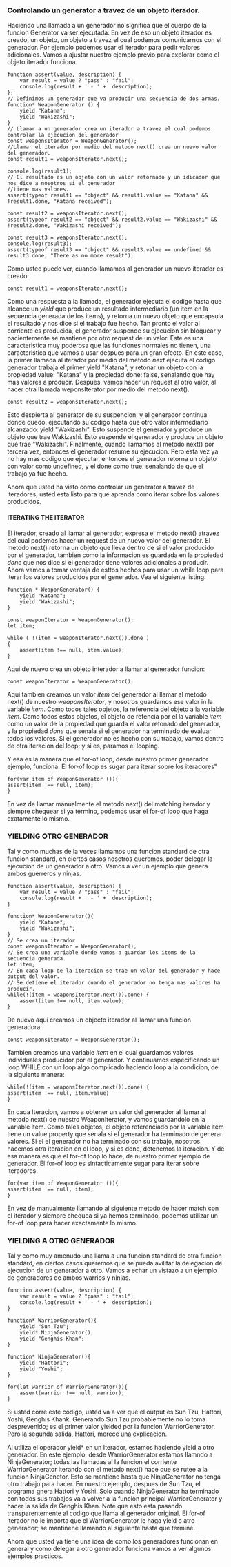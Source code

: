 ### Controlando un generator a travez de un objeto iterador.

Haciendo una llamada a un generador no  significa que el cuerpo de la funcion Generator va ser ejecutada. En vez de eso 
un objeto iterador es creado, un objeto, un objeto a travez el cual podemos comunicarnos con el generador. Por ejemplo 
podemos usar el iterador para pedir valores adicionales. Vamos a ajustar nuestro ejemplo previo para explorar como el 
objeto iterador funciona.

```
function assert(value, description) {
    var result = value ? "pass" : "fail";
    console.log(result + ' - ' +  description);
};
// Definimos un generador que va producir una secuencia de dos armas.
function* WeaponGenerator () {
    yield "Katana";
    yield "Wakizashi";
}
// Llamar a un generador crea un iterador a travez el cual podemos controlar la ejecucion del generador
const weaponsIterator = WeaponGenerator();
//Llamar el iterador por medio del metodo next() crea un nuevo valor del generador.
const result1 = weaponsIterator.next();

console.log(result1);
// El resultado es un objeto con un valor retornado y un idicador que nos dice a nosotros si el generador
//tiene mas valores.
assert(typeof result1 == "object" && result1.value == "Katana" && !result1.done, "Katana received");

const result2 = weaponsIterator.next();
assert(typeof result2 == "object" && result2.value == "Wakizashi" && !result2.done, "Wakizashi received");

const result3 = weaponsIterator.next();
console.log(result3);
assert(typeof result3 == "object" && result3.value == undefined && result3.done, "There as no more result");
```

Como usted puede ver, cuando llamamos al generador un nuevo iterador es creado:

```
const result1 = weaponsIterator.next();
```

Como una respuesta a la llamada, el generador ejecuta el codigo hasta que alcance un *yield* que produce un resultado 
intermediario (un item en la secuencia generada de los items), y retorna un nuevo objeto que encapsula el resultado y 
nos dice si el trabajo fue hecho.
Tan pronto el valor al corriente es producida, el generador suspende su ejecucion sin bloquear y pacientemente se mantiene 
por otro request de un valor. Este es una caracteristica muy poderosa que las funciones normales no tienen, una caracteristica
que vamos a usar despues para un gran efecto.
En este caso, la primer llamada al iterador por medio del metodo *next*  ejecuta el codigo generador trabaja el primer
yield "Katana", y retonar un objeto con la propiedad value: "Katana" y la propiedad done: false, senalando que hay mas 
valores a producir.
Despues, vamos hacer un request al otro valor, al hacer otra llamada weponsIterator por medio del metodo next().

```
const result2 = weaponsIterator.next();
```

Esto despierta al generator de su suspencion, y el generador continua donde quedo, ejecutando su codigo hasta que otro 
valor intermediario alcanzado: yield "Wakizashi". Esto suspende el generador y produce un objeto que trae Wakizashi.
Esto suspende el generador y produce un objeto que trae "Wakizashi".
Finalmente, cuando llamamos al metodo next() por tercera vez, entonces el generador resume su ejecucion. Pero esta vez 
ya no hay mas codigo que ejecutar, entonces el generador  retorna un objeto con valor como undefined, y el done como true.
senalando de que el trabajo ya fue hecho.

Ahora que usted ha visto como controlar un generator a travez de iteradores, usted esta listo para que aprenda como iterar
sobre los valores producidos.

#### ITERATING THE ITERATOR

El iterador, creado al llamar al generador, expresa el metodo next() atravez del cual podemos hacer un request de un 
nuevo valor del generador. El metodo next() retorna un objeto que lleva dentro de si el valor producido por el 
generador, tambien como la informacion es guardada en la propiedad *done*  que nos dice si el generador tiene valores 
adicionales a producir.
Ahora vamos a tomar ventaja de esttos hechos para usar un while loop para iterar los valores producidos por el generador.
Vea el siguiente listing.

```
function * WeaponGenerator() {
    yield "Katana";
    yield "Wakizashi";
}

const weaponIterator = WeaponGenerator();
let item;

while ( !(item = weaponIterator.next()).done )
{
    assert(item !== null, item.value);
}
```

Aqui de nuevo crea un objeto interador a llamar al generador funcion:
```
const weaponIterator = WeaponGenerator();
```

Aqui tambien creamos un valor *item* del generador al llamar al metodo next() de nuestro *weaponsIterator*, y nosotros 
guardamos ese valor in la variable *item*. Como todos tales objetos, la referencia del objeto a la variable *item*. Como
 todos estos objetos, el objeto de refencia por el la variable *item* como un valor de la propiedad que guarda el valor 
retonado del generador, y la propiedad *done* que senala si el generador ha terminado de evaluar todos los valores. Si 
el generador no es hecho con su trabajo, vamos dentro de otra iteracion del loop; y si es, paramos el looping.

Y esa es la manera que el for-of loop, desde nuestro primer generador ejemplo, funciona. El for-of loop es sugar para 
iterar sobre los iteradores"

```
for(var item of WeaponGenerator ()){
assert(item !== null, item);
}
```

En vez de llamar manualmente el metodo next() del matching iterador y siempre chequear si ya termino, podemos usar el 
for-of loop que haga exatamente lo mismo.

### YIELDING OTRO GENERADOR

Tal y como muchas de la veces llamamos una funcion standard de otra funcion standard, en ciertos casos nosotros queremos, 
poder delegar la ejecucion de un generador a otro. Vamos a ver un ejemplo que genera ambos guerreros y ninjas.

```
function assert(value, description) {
    var result = value ? "pass" : "fail";
    console.log(result + ' - ' +  description);
}

function* WeaponGenerator(){
	yield "Katana";
	yield "Wakizashi";
}
// Se crea un iterador
const weaponsIterator = WeaponGenerator();
// Se crea una variable donde vamos a guardar los items de la secuencia generada.
let item;
// En cada loop de la iteracion se trae un valor del generador y hace output del valor.
// Se detiene el iterador cuando el generador no tenga mas valores ha producir.
while(!(item = weaponsIterator.next()).done) {
	assert(item !== null, item.value);
}
```
De nuevo aqui creamos un objecto iterador al llamar una funcion generadora:

```
const weaponsIterator = WeaponsGenerator();
```

Tambien creamos una variable *item* en el cual guardamos valores individuales producidor por el generador.
Y continuamos especificando un loop WHILE con un loop algo complicado haciendo loop a la condicion, de la
siguiente manera: 

```
while(!(item = weaponsIterator.next()).done) {
assert(item !== null, item.value)
}
```

En cada Iteracion, vamos a obtener un valor del generador al llamar al metodo next() de nuestro WeaponIterator,
y vamos guardandolo en la variable item. Como tales objetos, el objeto referenciado por la variable item tiene un
value property que senala si el generador ha terminado de generar valores. Si el el generador no ha terminado con 
su trabajo, nosotros hacemos otra iteracion en el loop, y si es done, detenemos la iteracion.
Y de esa manera es que el for-of loop lo hace, de nuestro primer ejemplo de generador. El for-of loop es 
sintacticamente sugar para iterar sobre iteradores.


```
for(var item of WeaponGenerator ()){
assert(item !== null, item);
}
```

En vez de manualmente llamando al siguiente metodo de hacer match con el iterador y siempre chequea si 
ya hemos terminado, podemos utilizar un for-of loop para hacer exactamente lo mismo.

### YIELDING A OTRO GENERADOR

Tal y como muy amenudo una llama a una funcion standard de otra funcion standard, en ciertos casos queremos
que se pueda avilitar la delegacion de ejecucion de un generador a otro. Vamos a echar un vistazo a un ejemplo de 
generadores de ambos warrios y ninjas.

```
function assert(value, description) {
	var result = value ? "pass" : "fail";
	console.log(result + ' - ' +  description);
}

function* WarriorGenerator(){
	yield "Sun Tzu";
	yield* NinjaGenerator();
	yield "Genghis Khan";
}

function* NinjaGenerator(){
	yield "Hattori";
	yield "Yoshi";
}

for(let warrior of WarriorGenerator()){
	assert(warrior !== null, warrior);
}
```
Si usted corre este codigo, usted va a ver que el output es Sun Tzu, Hattori, Yoshi, Genghis Khank. Generando Sun Tzu 
probablemente no lo toma desprevenido; es el primer valor yielded por la funcion WarriorGenerator. Pero la segunda 
salida, Hattori, merece una explicacion.

Al utiliza el operador yield* en un Iterador, estamos haciendo yield a otro generador. En este ejemplo, desde 
WarriorGenerator estamos llamndo a NinjaGenerator; todas las llamadas al la funcion el corriente WarriorGenerator 
iterando con el metodo next() hace que se rutee a la funcion NinjaGenetor. Esto se mantiene hasta que NinjaGenerator no 
tenga otro trabajo para hacer. En nuestro ejemplo, despues de  Sun Tzu, el programa gnera Hattori y Yoshi. Solo cuando 
NinjaGenerator ha terminado con todos sus trabajos va a volver a la funcion principal WarriorGenerator y hacer la 
salida de Genghis Khan. Note que esto esta pasando transparentemente al codigo que llama al generador original.
El for-of iterador no le importa que el WarriorGenerator le haga yield o atro generador; se mantinene llamando al 
siguiente hasta que termine.

Ahora que usted ya tiene una idea de como los generadores funcionan en general y como delegar a otro generador funciona 
vamos a ver algunos ejemplos practicos.